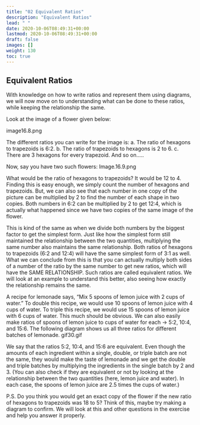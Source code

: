 ```yaml
---
title: "02 Equivalent Ratios"
description: "Equivalent Ratios"
lead: " "
date: 2020-10-06T08:49:31+00:00
lastmod: 2020-10-06T08:49:31+00:00
draft: false
images: []
weight: 130
toc: true
---
```


## Equivalent Ratios

With knowledge on how to write ratios and represent them using diagrams, we will now move on to understanding what can be done to these ratios, while keeping the relationship the same.  

Look at the image of a flower given below: 

image16.8.png

The different ratios you can write for the image is: 
a. The ratio of hexagons to trapezoids is 6:2. 
b. The ratio of trapezoids to hexagons is 2 to 6. 
c. There are 3 hexagons for every trapezoid. And so on.....

Now, say you have two such flowers: 
Image.16.9.png

What would be the ratio of hexagons to trapezoids? It would be 12 to 4. Finding this is easy enough, we simply count the number of hexagons and trapezoids. But, we can also see that each number in one copy of the picture can be multiplied by 2 to find the number of each shape in two copies. Both numbers in 6:2 can be multiplied by 2 to get 12:4, which is actually what happened since we have two copies of the same image of the flower. 

This is kind of the same as when we divide both numbers by the biggest factor to get the simplest form. Just like how the simplest form still maintained the relationship between the two quantities, multiplying the same number also maintains the same relationship. Both ratios of hexagons to trapezoids (6:2 and 12:4) will have the same simplest form of 3:1 as well. What we can conclude from this is that you can actually multiply both sides of a number of the ratio by the same number to get new ratios, which will have the SAME RELATIONSHIP. Such ratios are called equivalent ratios. We will look at an example to understand this better, also seeing how exactly the relationship remains the same. 

A recipe for lemonade says, “Mix 5 spoons of lemon juice with 2 cups of water.” To double this recipe, we would use 10 spoons of lemon juice with 4 cups of water. To triple this recipe, we would use 15 spoons of lemon juice with 6 cups of water. This much should be obvious. We can also easily make ratios of spoons of lemon juice to cups of water for each -> 5:2, 10:4, and 15:6. The following diagram shows us all three ratios for different batches of lemonade.
gif30.gif

We say that the ratios 5:2, 10:4, and 15:6 are equivalent. Even though the amounts of each ingredient within a single, double, or triple batch are not the same, they would make the taste of lemonade and we get the double and triple batches by multiplying the ingredients in the single batch by 2 and 3. (You can also check if they are equivalent or not by looking at the relationship between the two quantities (here, lemon juice and water). In each case, the spoons of lemon juice are 2.5 times the cups of water.)

P.S. Do you think you would get an exact copy of the flower if the new ratio of hexagons to trapezoids was 18 to 5? Think of this, maybe try making a diagram to confirm. We will look at this and other questions in the exercise and help you answer it properly. 
